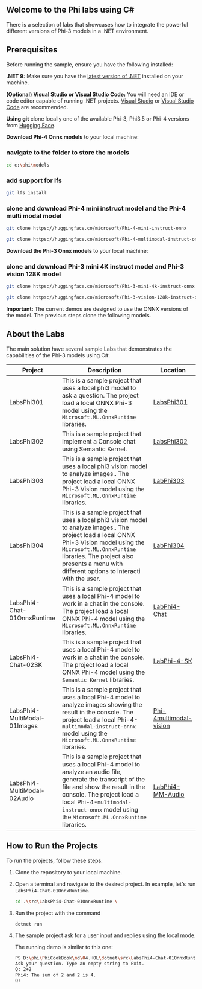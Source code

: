 ﻿## Welcome to the Phi labs using C#

There is a selection of labs that showcases how to integrate the powerful different versions of Phi-3 models in a .NET environment.

## Prerequisites

Before running the sample, ensure you have the following installed:

**.NET 9:** Make sure you have the [latest version of .NET](https://dotnet.microsoft.com/download/dotnet?WT.mc_id=aiml-137032-kinfeylo) installed on your machine.

**(Optional) Visual Studio or Visual Studio Code:** You will need an IDE or code editor capable of running .NET projects. [Visual Studio](https://visualstudio.microsoft.com?WT.mc_id=aiml-137032-kinfeylo) or [Visual Studio Code](https://code.visualstudio.com?WT.mc_id=aiml-137032-kinfeylo) are recommended.

**Using git** clone locally one of the available Phi-3, Phi3.5 or Phi-4 versions from [Hugging Face](https://huggingface.co?WT.mc_id=aiml-137032-kinfeylo).

**Download Phi-4 Onnx models** to your local machine:

### navigate to the folder to store the models

```bash
cd c:\phi\models
```

### add support for lfs

```bash
git lfs install 
```

### clone and download Phi-4 mini instruct model and the Phi-4 multi modal model

```bash
git clone https://huggingface.co/microsoft/Phi-4-mini-instruct-onnx

git clone https://huggingface.co/microsoft/Phi-4-multimodal-instruct-onnx
```

**Download the Phi-3 Onnx models** to your local machine:

### clone and download Phi-3 mini 4K instruct model and Phi-3 vision 128K model

```bash
git clone https://huggingface.co/microsoft/Phi-3-mini-4k-instruct-onnx

git clone https://huggingface.co/microsoft/Phi-3-vision-128k-instruct-onnx-cpu
```

**Important:** The current demos are designed to use the ONNX versions of the model. The previous steps clone the following models. 

## About the Labs

The main solution have several sample Labs that demonstrates the capabilities of the Phi-3 models using C#.

| Project | Description | Location |
| ------------ | ----------- | -------- |
| LabsPhi301 | This is a sample project that uses a local phi3 model to ask a question. The project load a local ONNX Phi-3 model using the `Microsoft.ML.OnnxRuntime` libraries. | [LabsPhi301](./src/LabsPhi301/) |
| LabsPhi302    | This is a sample project that implement a Console chat using Semantic Kernel. | [LabsPhi302](./src/LabsPhi302/) |
| LabsPhi303 | This is a sample project that uses a local phi3 vision model to analyze images.. The project load a local ONNX Phi-3 Vision model using the `Microsoft.ML.OnnxRuntime` libraries. | [LabPhi303](./src/LabsPhi303/) |
| LabsPhi304 | This is a sample project that uses a local phi3 vision model to analyze images.. The project load a local ONNX Phi-3 Vision model using the `Microsoft.ML.OnnxRuntime` libraries. The project also presents a menu with different options to interacti with the user. | [LabPhi304](./src/LabsPhi304/) |
| LabsPhi4-Chat-01OnnxRuntime | This is a sample project that uses a local Phi-4 model to work in a chat in the console. The project load a local ONNX Phi-4 model using the `Microsoft.ML.OnnxRuntime` libraries. | [LabPhi4-Chat](./src/LabsPhi4-Chat-01OnnxRuntime/) |
| LabsPhi4-Chat-02SK | This is a sample project that uses a local Phi-4 model to work in a chat in the console. The project load a local ONNX Phi-4 model using the `Semantic Kernel` libraries. | [LabPhi-4-SK](./src/LabsPhi4-Chat-02SK/) |
| LabsPhi4-MultiModal-01Images | This is a sample project that uses a local Phi-4 model to analyze images showing the result in the console. The project load a local Phi-4-`multimodal-instruct-onnx` model using the `Microsoft.ML.OnnxRuntime` libraries. | [Phi-4multimodal-vision](./src/LabsPhi4-MultiModal-01Images/) |
| LabsPhi4-MultiModal-02Audio | This is a sample project that uses a local Phi-4 model to analyze an audio file, generate the transcript of the file and show the result in the console. The project load a local Phi-4-`multimodal-instruct-onnx` model using the `Microsoft.ML.OnnxRuntime` libraries. |[LabPhi4-MM-Audio](./src/LabsPhi4-MultiModal-02Audio/) |


## How to Run the Projects

To run the projects, follow these steps:

1. Clone the repository to your local machine.

1. Open a terminal and navigate to the desired project. In example, let's run `LabsPhi4-Chat-01OnnxRuntime`.

    ```bash
    cd .\src\LabsPhi4-Chat-01OnnxRuntime \
    ```

1. Run the project with the command

    ```bash
    dotnet run
    ```

1. The sample project ask for a user input and replies using the local mode. 

   The running demo is similar to this one:

   ```bash
   PS D:\phi\PhiCookBook\md\04.HOL\dotnet\src\LabsPhi4-Chat-01OnnxRuntime> dotnet run
   Ask your question. Type an empty string to Exit.
   Q: 2+2
   Phi4: The sum of 2 and 2 is 4.
   Q:
   ```
